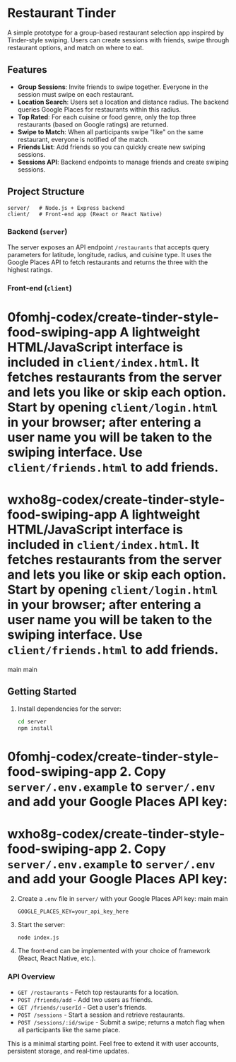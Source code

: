 # Restaurant Tinder

A simple prototype for a group-based restaurant selection app inspired by Tinder-style swiping. Users can create sessions with friends, swipe through restaurant options, and match on where to eat.

## Features

- **Group Sessions**: Invite friends to swipe together. Everyone in the session must swipe on each restaurant.
- **Location Search**: Users set a location and distance radius. The backend queries Google Places for restaurants within this radius.
- **Top Rated**: For each cuisine or food genre, only the top three restaurants (based on Google ratings) are returned.
- **Swipe to Match**: When all participants swipe "like" on the same restaurant, everyone is notified of the match.
- **Friends List**: Add friends so you can quickly create new swiping sessions.
- **Sessions API**: Backend endpoints to manage friends and create swiping sessions.

## Project Structure

```
server/   # Node.js + Express backend
client/   # Front‑end app (React or React Native)
```

### Backend (`server`)

The server exposes an API endpoint `/restaurants` that accepts query parameters for latitude, longitude, radius, and cuisine type. It uses the Google Places API to fetch restaurants and returns the three with the highest ratings.

### Front‑end (`client`)

 0fomhj-codex/create-tinder-style-food-swiping-app
A lightweight HTML/JavaScript interface is included in `client/index.html`. It fetches restaurants from the server and lets you like or skip each option. Start by opening `client/login.html` in your browser; after entering a user name you will be taken to the swiping interface. Use `client/friends.html` to add friends.
=======
wxho8g-codex/create-tinder-style-food-swiping-app
A lightweight HTML/JavaScript interface is included in `client/index.html`. It fetches restaurants from the server and lets you like or skip each option. Start by opening `client/login.html` in your browser; after entering a user name you will be taken to the swiping interface. Use `client/friends.html` to add friends.
=======

 main
 main

## Getting Started

1. Install dependencies for the server:
   ```bash
   cd server
   npm install
   ```
 0fomhj-codex/create-tinder-style-food-swiping-app
2. Copy `server/.env.example` to `server/.env` and add your Google Places API key:
=======
 wxho8g-codex/create-tinder-style-food-swiping-app
2. Copy `server/.env.example` to `server/.env` and add your Google Places API key:
=======
2. Create a `.env` file in `server/` with your Google Places API key:
 main
 main
   ```
   GOOGLE_PLACES_KEY=your_api_key_here
   ```
3. Start the server:
   ```bash
   node index.js
   ```
4. The front‑end can be implemented with your choice of framework (React, React Native, etc.).

### API Overview

- `GET /restaurants` - Fetch top restaurants for a location.
- `POST /friends/add` - Add two users as friends.
- `GET /friends/:userId` - Get a user's friends.
- `POST /sessions` - Start a session and retrieve restaurants.
- `POST /sessions/:id/swipe` - Submit a swipe; returns a match flag when all participants like the same place.

This is a minimal starting point. Feel free to extend it with user accounts, persistent storage, and real‑time updates.
